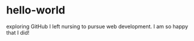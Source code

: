 # hello-world
exploring GitHub
I left nursing to pursue web development. I am so happy that I did! 
